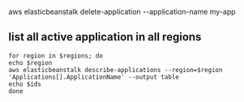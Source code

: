 
aws elasticbeanstalk delete-application --application-name my-app
## list all active application in all regions
```
for region in $regions; do
echo $region
aws elasticbeanstalk describe-applications --region=$region 'Applications[].ApplicationName' --output table
echo $ids
done
```


